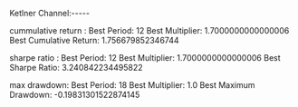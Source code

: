 Ketlner Channel:-----

cummulative return :
Best Period: 12
Best Multiplier: 1.7000000000000006
Best Cumulative Return: 1.756679852346744

sharpe ratio :
Best Period: 12
Best Multiplier: 1.7000000000000006
Best Sharpe Ratio: 3.240842234495822

max drawdown:
Best Period: 18
Best Multiplier: 1.0
Best Maximum Drawdown: -0.19831301522874145